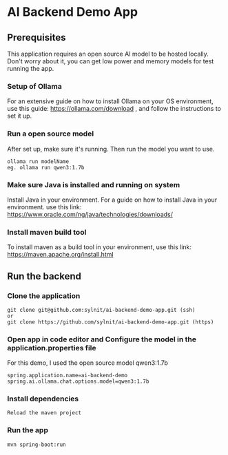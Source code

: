 # AI Backend Demo App

## Prerequisites
This application requires an open source AI model to be hosted locally. Don't worry about it, you can get low power and memory models for test running the app. 

### Setup of Ollama
For an extensive guide on how to install Ollama on your OS environment, use this guide:
https://ollama.com/download , and follow the instructions to set it up.

### Run a open source model
After set up, make sure it's running.
Then run the model you want to use.
```agsl
ollama run modelName
eg. ollama run qwen3:1.7b
```

### Make sure Java is installed and running on system
Install Java in your environment. For a guide on how to install Java in your environment. use this link: https://www.oracle.com/ng/java/technologies/downloads/

### Install maven build tool
To install maven as a build tool in your environment, use this link: https://maven.apache.org/install.html

## Run the backend

### Clone the application
```agsl
git clone git@github.com:sylnit/ai-backend-demo-app.git (ssh)
or 
git clone https://github.com/sylnit/ai-backend-demo-app.git (https)
```

### Open app in code editor and Configure the model in the application.properties file
For this demo, I used the open source model qwen3:1.7b
```agsl
spring.application.name=ai-backend-demo
spring.ai.ollama.chat.options.model=qwen3:1.7b
```

### Install dependencies
```agsl
Reload the maven project
```

### Run the app
```agsl
mvn spring-boot:run
```